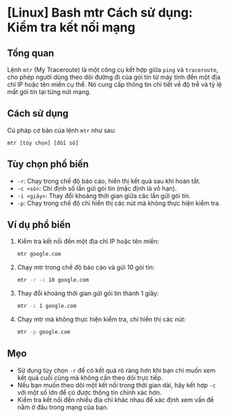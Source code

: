 # [Linux] Bash mtr Cách sử dụng: Kiểm tra kết nối mạng

## Tổng quan
Lệnh `mtr` (My Traceroute) là một công cụ kết hợp giữa `ping` và `traceroute`, cho phép người dùng theo dõi đường đi của gói tin từ máy tính đến một địa chỉ IP hoặc tên miền cụ thể. Nó cung cấp thông tin chi tiết về độ trễ và tỷ lệ mất gói tin tại từng nút mạng.

## Cách sử dụng
Cú pháp cơ bản của lệnh `mtr` như sau:

```
mtr [tùy chọn] [đối số]
```

## Tùy chọn phổ biến
- `-r`: Chạy trong chế độ báo cáo, hiển thị kết quả sau khi hoàn tất.
- `-c <số>`: Chỉ định số lần gửi gói tin (mặc định là vô hạn).
- `-i <giây>`: Thay đổi khoảng thời gian giữa các lần gửi gói tin.
- `-p`: Chạy trong chế độ chỉ hiển thị các nút mà không thực hiện kiểm tra.

## Ví dụ phổ biến
1. Kiểm tra kết nối đến một địa chỉ IP hoặc tên miền:
   ```bash
   mtr google.com
   ```

2. Chạy mtr trong chế độ báo cáo và gửi 10 gói tin:
   ```bash
   mtr -r -c 10 google.com
   ```

3. Thay đổi khoảng thời gian gửi gói tin thành 1 giây:
   ```bash
   mtr -i 1 google.com
   ```

4. Chạy mtr mà không thực hiện kiểm tra, chỉ hiển thị các nút:
   ```bash
   mtr -p google.com
   ```

## Mẹo
- Sử dụng tùy chọn `-r` để có kết quả rõ ràng hơn khi bạn chỉ muốn xem kết quả cuối cùng mà không cần theo dõi trực tiếp.
- Nếu bạn muốn theo dõi một kết nối trong thời gian dài, hãy kết hợp `-c` với một số lớn để có được thông tin chính xác hơn.
- Kiểm tra kết nối đến nhiều địa chỉ khác nhau để xác định xem vấn đề nằm ở đâu trong mạng của bạn.